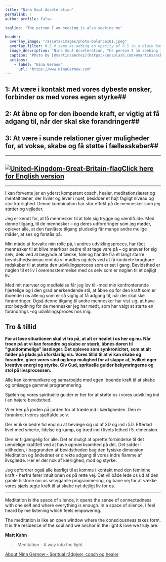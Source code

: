 ```yaml
---
title: "Nina Soul Acceleration"
permalink: /
author_profile: false

tagline: "The person I am seeking is also seeking me"

header:
  overlay_image: "/assets/images/photo-balance101.jpeg"
  overlay_filter: 0.5 # same as adding an opacity of 0.5 to a black background
  image_description: "Nina Soul Acceleration, The person I am seeking is also seeking me"
  caption: "Photo by [@martinsanchez](https://unsplash.com/@martinsanchez)"
  actions:
    - label: "Nina Gernow"
      url: "https://www.NinaGernow.com"
---
```

  
> 
## 1: At være i kontakt med vores dybeste ønsker, forbinder os med vores egen styrke##

## 2: At åbne op for den iboende kraft, er vigtig at få adgang til, når der skal ske forandringer##

## 3: At være i sunde relationer giver muligheder for, at vokse, skabe og få støtte i fællesskaber##
 

---

## [![United-Kingdom-Great-Britain-flag](/assets/images/United-Kingdom-Great-Britain-flag-48px.png)Click here for English version](https://translate.google.com/translate?hl=&sl=da&tl=en&u=https%3A%2F%2Fninagernow.com%2F)

---

I kan forvente jer en yderst kompetent coach, healer, meditationslærer og mentaltræner, der hviler og lever i nuet, besidder et højt fagligt niveau og stor kærlighed. Denne kombination har stor effekt på de mennesker som jeg støtter og vejleder.

Jeg er kendt for, at få mennesker til at føle sig trygge og værdifulde. Med denne tilgang, til de mennesker – og deres udfordringer som jeg møder, oplever alle, at den fastlåste tilgang pludselig får mange andre mulige måder, at ses og forstås på.

Min måde at forvalte min rolle på, i andres udviklingsproces, har fået mennesker til at blive mærkbar bedre til at tage vare på – og ansvar for sig selv, dels ved at begynde at tænke, føle og handle fra et langt større bevidsthedsniveau end da vi mødtes og dels ved at få konkrete brugbare redskaber til at støtte den udviklingsproces som er sat i gang. Bevidsthed er nøglen til et liv i overensstemmelse med os selv som er nøglen til et dejligt liv.

Med mit nærvær  og medfølelse får jeg lov til -med min konfronterende hjertelige og i den grad anerkendende stil, at åbne op for den kraft som er iboende i os alle og som er så vigtig at få adgang til, når der skal ske forandringer. Også denne tilgang til andre mennesker har vist sig, at have stor betydning for  de mennesker jeg har mødt, som har valgt at starte en forandrings -og udviklingsproces hos mig.



## Tro & tillid

**For at løse situationen skal vi tro på, at alt er healet i os her og nu. Når troen på at vi kan forandre og skabe er stærk, åbnes døren til "guddommelige" løsninger. Det opleves som synkronicitet, som at alt falder på plads på uforklarlig vis.
Vores tillid til at vi kan skabe og forandre, giver vores sind og krop mulighed for at slappe af, hvilket øger kreative energi og styrke. Giv Gud, sprituelle guider bekymringerne og stol på livsprocessen.**

Alle kan kommunikere og samarbejde med egen iboende kraft til at skabe og omlægge gammel programmering.

Sjælen og vores spirituelle guider er her for at støtte os i vores udvikling ind i en højere bevidsthed.

Vi er her på jorden på jorden for at træde ind i kærligheden. Den er forankret i vores sjælfulde selv.

Der er ikke bedre tid end nu at bevæge sig ud af 3D og ind i 5D. Efterlad livet med smerte, lidelse og kamp, og træd ind i livets lethed i 5. dimension.

Den er tilgængelig for alle. Det er muligt at oprette forbindelse til det uendelige kraftfelt ved at have opmærksomhed på det. Det sidder i stilheden, i baggrunden af bevidstheden bag den fysiske dimension. Meditation og åndedræt er direkte adgang til vores indre flamme af livsglæde. Her er der nok af kærlighed, mod og styrke.

Jeg opfordrer også alle kærligt til at komme i kontakt med den feminine kraft - herfra fører intuitionen os på rette vej. Det vil både lede os ud af den gamle historie om os selv/gamle programmering, og bane vej for at vække vores sjæls ægte kraft til at skabe nyt dejligt liv for os.


---


Meditation is the space of silence, it opens the sense of connectedness with one self and where everything is enough. In a space of silence, I feel heard by me listening which feels empowering.

The meditation is like an open window where the consciousness takes form. It is the residence of the soul and we anchor in the light & love we truly are.

**Matt Kahn**

> Meditation - A way into the light.


[About Nina Gernow - Spritual rådgiver, coach og healer](https://ninagernow.com/about/)
